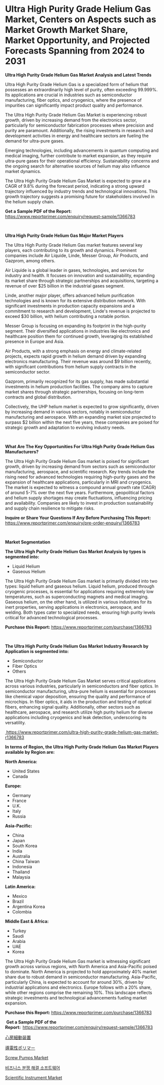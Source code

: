 <p><h1>Ultra High Purity Grade Helium Gas Market, Centers on Aspects such as Market Growth Market Share, Market Opportunity, and Projected Forecasts Spanning from 2024 to 2031</h1></p><p><strong>Ultra High Purity Grade Helium Gas Market Analysis and Latest Trends</strong></p>
<p><p>Ultra High Purity Grade Helium Gas is a specialized form of helium that possesses an extraordinarily high level of purity, often exceeding 99.999%. Its applications are crucial in industries such as semiconductor manufacturing, fiber optics, and cryogenics, where the presence of impurities can significantly impact product quality and performance.</p><p>The Ultra High Purity Grade Helium Gas Market is experiencing robust growth, driven by increasing demand from the electronics sector, particularly for semiconductor fabrication processes where precision and purity are paramount. Additionally, the rising investments in research and development activities in energy and healthcare sectors are fueling the demand for ultra-pure gases.</p><p>Emerging technologies, including advancements in quantum computing and medical imaging, further contribute to market expansion, as they require ultra-pure gases for their operational efficiency. Sustainability concerns and the ongoing search for alternative sources of helium may also influence market dynamics.</p><p>The Ultra High Purity Grade Helium Gas Market is expected to grow at a CAGR of 9.8% during the forecast period, indicating a strong upward trajectory influenced by industry trends and technological innovations. This growth trajectory suggests a promising future for stakeholders involved in the helium supply chain.</p></p>
<p><strong>Get a Sample PDF of the Report:&nbsp;</strong> <a href="https://www.reportprimer.com/enquiry/request-sample/1366783">https://www.reportprimer.com/enquiry/request-sample/1366783</a></p>
<p>&nbsp;</p>
<p><strong>Ultra High Purity Grade Helium Gas Major Market Players</strong></p>
<p><p>The Ultra High Purity Grade Helium Gas market features several key players, each contributing to its growth and dynamics. Prominent companies include Air Liquide, Linde, Messer Group, Air Products, and Gazprom, among others. </p><p>Air Liquide is a global leader in gases, technologies, and services for industry and health. It focuses on innovation and sustainability, expanding its market share through strategic partnerships and acquisitions, targeting a revenue of over $25 billion in the industrial gases segment. </p><p>Linde, another major player, offers advanced helium purification technologies and is known for its extensive distribution network. With significant investments in production capacity expansions and a commitment to research and development, Linde's revenue is projected to exceed $30 billion, with helium contributing a notable portion.</p><p>Messer Group is focusing on expanding its footprint in the high-purity segment. Their diversified applications in industries like electronics and healthcare position them for continued growth, leveraging its established presence in Europe and Asia. </p><p>Air Products, with a strong emphasis on energy and climate-related projects, expects rapid growth in helium demand driven by expanding electronics manufacturing. Their revenue was around $9 billion recently, with significant contributions from helium supply contracts in the semiconductor sector.</p><p>Gazprom, primarily recognized for its gas supply, has made substantial investments in helium production facilities. The company aims to capture market shares through strategic partnerships, focusing on long-term contracts and global distribution.</p><p>Collectively, the UHP helium market is expected to grow significantly, driven by increasing demand in various sectors, notably in semiconductor manufacturing and aerospace. With an expanding market size projected to surpass $2 billion within the next five years, these companies are poised for strategic growth and adaptation to evolving industry needs.</p></p>
<p>&nbsp;</p>
<p><strong>What Are The Key Opportunities For Ultra High Purity Grade Helium Gas Manufacturers?</strong></p>
<p><p>The Ultra High Purity Grade Helium Gas market is poised for significant growth, driven by increasing demand from sectors such as semiconductor manufacturing, aerospace, and scientific research. Key trends include the rising need for advanced technologies requiring high-purity gases and the expansion of healthcare applications, particularly in MRI and cryogenics. The market is expected to witness a compound annual growth rate (CAGR) of around 5-7% over the next five years. Furthermore, geopolitical factors and helium supply shortages may create fluctuations, influencing pricing and availability. Companies are likely to invest in production sustainability and supply chain resilience to mitigate risks.</p></p>
<p><strong>Inquire or Share Your Questions If Any Before Purchasing This Report:</strong> <a href="https://www.reportprimer.com/enquiry/pre-order-enquiry/1366783">https://www.reportprimer.com/enquiry/pre-order-enquiry/1366783</a></p>
<p>&nbsp;</p>
<p><strong>Market Segmentation</strong></p>
<p><strong>The Ultra High Purity Grade Helium Gas Market Analysis by types is segmented into:</strong></p>
<p><ul><li>Liquid Helium</li><li>Gaseous Helium</li></ul></p>
<p><p>The Ultra High Purity Grade Helium Gas market is primarily divided into two types: liquid helium and gaseous helium. Liquid helium, produced through cryogenic processes, is essential for applications requiring extremely low temperatures, such as superconducting magnets and medical imaging. Gaseous helium, on the other hand, is utilized in various industries for its inert properties, serving applications in electronics, aerospace, and welding. Both types cater to specialized needs, ensuring high purity levels critical for advanced technological processes.</p></p>
<p><strong>Purchase this Report:&nbsp;</strong><a href="https://www.reportprimer.com/purchase/1366783">https://www.reportprimer.com/purchase/1366783</a></p>
<p>&nbsp;</p>
<p><strong>The Ultra High Purity Grade Helium Gas Market Industry Research by Application is segmented into:</strong></p>
<p><ul><li>Semiconductor</li><li>Fiber Optics</li><li>Others</li></ul></p>
<p><p>The Ultra High Purity Grade Helium Gas Market serves critical applications across various industries, particularly in semiconductors and fiber optics. In semiconductor manufacturing, ultra-pure helium is essential for processes like chemical vapor deposition, ensuring the quality and performance of microchips. In fiber optics, it aids in the production and testing of optical fibers, enhancing signal quality. Additionally, other sectors such as healthcare, aerospace, and research utilize high purity helium for diverse applications including cryogenics and leak detection, underscoring its versatility.</p></p>
<p><a href="https://www.reportprimer.com/ultra-high-purity-grade-helium-gas-market-r1366783">&nbsp;https://www.reportprimer.com/ultra-high-purity-grade-helium-gas-market-r1366783</a></p>
<p><strong>In terms of Region, the Ultra High Purity Grade Helium Gas Market Players available by Region are:</strong></p>
<p>
    <p> <strong> North America: </strong>
        <ul>
            <li>United States</li>
            <li>Canada</li>
        </ul>
        </p> 
    <p> <strong> Europe: </strong>
        <ul>
            <li>Germany</li>
            <li>France</li>
            <li>U.K.</li>
            <li>Italy</li>
            <li>Russia</li>
        </ul>
        </p> 
    <p> <strong> Asia-Pacific: </strong>
        <ul>
            <li>China</li>
            <li>Japan</li>
            <li>South Korea</li>
            <li>India</li>
            <li>Australia</li>
            <li>China Taiwan</li>
            <li>Indonesia</li>
            <li>Thailand</li>
            <li>Malaysia</li>
        </ul>
        </p> 
    <p> <strong> Latin America: </strong>
        <ul>
            <li>Mexico</li>
            <li>Brazil</li>
            <li>Argentina Korea</li>
            <li>Colombia</li>
        </ul>
        </p> 
    <p> <strong> Middle East & Africa: </strong>
        <ul>
            <li>Turkey</li>
            <li>Saudi</li>
            <li>Arabia</li>
            <li>UAE</li>
            <li>Korea</li>
        </ul>
    </p>
    </p>
<p><p>The Ultra High Purity Grade Helium Gas market is witnessing significant growth across various regions, with North America and Asia-Pacific poised to dominate. North America is projected to hold approximately 40% market share due to robust demand in semiconductor manufacturing. Asia-Pacific, particularly China, is expected to account for around 30%, driven by industrial applications and electronics. Europe follows with a 20% share, while other regions comprise the remaining 10%. This landscape reflects strategic investments and technological advancements fueling market expansion.</p></p>
<p><strong>Purchase this Report: </strong><a href="https://www.reportprimer.com/purchase/1366783">https://www.reportprimer.com/purchase/1366783</a></p>
<p>&nbsp;<strong>Get a Sample PDF of the Report:&nbsp;&nbsp;</strong><a href="https://www.reportprimer.com/enquiry/request-sample/1366783">https://www.reportprimer.com/enquiry/request-sample/1366783</a></p>
<p><strong></strong></p>
<p><p><a href="https://medium.com/@zionmetz1960/%E5%BF%83%E6%88%BF%E7%B4%B0%E5%8B%95%E3%83%87%E3%83%90%E3%82%A4%E3%82%B9%E5%B8%82%E5%A0%B4%E3%81%AE%E8%A6%81%E7%82%B9-%E4%B8%BB%E8%A6%81%E5%B8%82%E5%A0%B4%E3%83%97%E3%83%AC%E3%83%BC%E3%83%A4%E3%83%BC-%E9%9C%80%E8%A6%81%E3%81%AE%E9%A7%86%E5%8B%95%E8%A6%81%E5%9B%A0-%E3%81%8A%E3%82%88%E3%81%B32024%E5%B9%B4%E3%81%8B%E3%82%892031%E5%B9%B4%E3%81%BE%E3%81%A7%E3%81%AEroi%E3%81%AE%E6%BD%9C%E5%9C%A8%E6%80%A7%E4%BA%88%E6%B8%AC-ea15dca21073?postPublishedType=repub">心房細動装置</a></p><p><a href="https://medium.com/@zionmetz1960/%E3%82%B0%E3%83%AD%E3%83%BC%E3%83%90%E3%83%AB%E5%B0%8E%E9%9B%BB%E6%80%A7%E3%83%9D%E3%83%AA%E3%83%9E%E3%83%BC%E5%B8%82%E5%A0%B4%E5%88%86%E6%9E%90-%E3%83%88%E3%83%AC%E3%83%B3%E3%83%89-%E4%BA%88%E6%B8%AC-%E6%88%90%E9%95%B7%E6%A9%9F%E4%BC%9A-2024-2031%E5%B9%B4-155%E3%83%9A%E3%83%BC%E3%82%B8%E3%81%AE%E3%83%AC%E3%83%9D%E3%83%BC%E3%83%88-e21a471da2d6?postPublishedType=repub">導電性ポリマー</a></p><p><a href="https://www.linkedin.com/pulse/screw-pumps-market-size-share-competitive-landscape-trend-wlvxc?trackingId=07Y1jcz4QSyS9KQ3%2FnFWbw%3D%3D">Screw Pumps Market</a></p><p><a href="https://medium.com/@treywatsica/%EB%B9%84%EC%A6%88%EB%8B%88%EC%8A%A4-%EB%B6%84%EC%9F%81-%ED%95%B4%EA%B2%B0-%EC%86%8C%ED%94%84%ED%8A%B8%EC%9B%A8%EC%96%B4-%EC%8B%9C%EC%9E%A5-%EC%A1%B0%EC%82%AC-%EB%B3%B4%EA%B3%A0%EC%84%9C%EC%97%90%EB%8A%94-2024%EB%85%84%EB%B6%80%ED%84%B0-2031%EB%85%84%EA%B9%8C%EC%A7%80-6-6-%EC%9D%98-b318dccfe4a2?postPublishedType=repub">비즈니스 분쟁 해결 소프트웨어</a></p><p><a href="https://www.linkedin.com/pulse/scientific-instrument-market-size-share-growth-analysis-type-y2flc?trackingId=hnlfLmEbSR658OrSJMaX1g%3D%3D">Scientific Instrument Market</a></p></p>